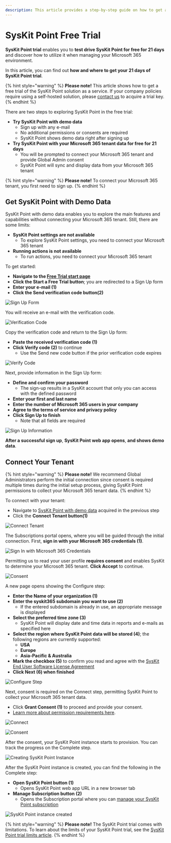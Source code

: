 ```yaml
---
description: This article provides a step-by-step guide on how to get a free 21-day trial of SysKit Point.
---
```


# SysKit Point Free Trial

**SysKit Point trial** enables you to **test drive SysKit Point for free for 21 days** and discover how to utilize it when managing your Microsoft 365 environment. 

In this article, you can find out **how and where to get your 21 days of SysKit Point trial**.

{% hint style="warning" %}
**Please note!**&#x20;
This article shows how to get a free trial of the SysKit Point solution as a service. If your company policies require using a self-hosted solution, please [contact us](https://www.syskit.com/company/contact-us) to acquire a trial key.
{% endhint %}

There are two steps to exploring SysKit Point in the free trial:
* **Try SysKit Point with demo data**
  * Sign up with any e-mail
  * No additional permissions or consents are required
  * SysKit Point shows demo data right after signing up 
* **Try SysKit Point with your Microsoft 365 tenant data for free for 21 days**
  * You will be prompted to connect your Microsoft 365 tenant and provide Global Admin consent
  * SysKit Point will sync and display data from your Microsoft 365 tenant

{% hint style="warning" %}
**Please note!**&#x20;
To connect your Microsoft 365 tenant, you first need to sign up. 
{% endhint %}

## Get SysKit Point with Demo Data

SysKit Point with demo data enables you to explore the main features and capabilities without connecting your Microsoft 365 tenant.
Still, there are some limits:
* **SysKit Point settings are not available**
  * To explore SysKit Point settings, you need to connect your Microsoft 365 tenant
* **Running actions is not available**
  * To run actions, you need to connect your Microsoft 365 tenant

To get started:
* **Navigate to the [Free Trial start page](https://www.syskit.com/products/point/free-trial/)**
* **Click the Start a Free Trial button**; you are redirected to a Sign Up form 
* **Enter your e-mail (1)**
* **Click the Send verification code button(2)**

![Sign Up Form](../.gitbook/assets/free-trial-sign-up.png)

You will receive an e-mail with the verification code.

![Verification Code](../.gitbook/assets/free-trial-verification-code.png)

Copy the verification code and return to the Sign Up form:
* **Paste the received verification code (1)**
* **Click Verify code (2)** to continue
  * Use the Send new code button if the prior verification code expires

![Verify Code](../.gitbook/assets/free-trial-verify-code.png)

Next, provide information in the Sign Up form:
* **Define and confirm your password**
  * The sign-up results in a SysKit account that only you can access with the defined password
* **Enter your first and last name**
* **Enter the number of Microsoft 365 users in your company**
* **Agree to the terms of service and privacy policy**
* **Click Sign Up to finish**
  * Note that all fields are required

![Sign Up Information](.gitbook\assets\free-trial-sign-up-information.png)

**After a successful sign up**, **SysKit Point web app opens**, **and shows demo data**.

## Connect Your Tenant

{% hint style="warning" %}
**Please note!**&#x20;
We recommend Global Administrators perform the initial connection since consent is required multiple times during the initial setup process, giving SysKit Point permissions to collect your Microsoft 365 tenant data.
{% endhint %}

To connect with your tenant:

* Navigate to [SysKit Point with demo data](https://demo.syskit.com/) acquired in the previous step
* Click the **Connect Tenant button(1)** 

![Connect Tenant](../.gitbook/assets/free-trial-connect-tenant.png)

The Subscriptions portal opens, where you will be guided through the initial connection.
First, **sign in with your Microsoft 365 credentials (1)**.

![Sign In with Microsoft 365 Credentials](../.gitbook/assets/free-trial-subscriptions-sign-in-ms-account.png)

Permitting us to read your user profile **requires consent** and enables SysKit to determine your Microsoft 365 tenant. **Click Accept** to continue. 

![Consent](../.gitbook/assets/free-trial-subscriptions-read-profile-consent.png)

A new page opens showing the Configure step:

* **Enter the Name of your organization (1)**
* **Enter the syskit365 subdomain you want to use (2)**
  * If the entered subdomain is already in use, an appropriate message is displayed
* **Select the preferred time zone (3)**
  * SysKit Point will display date and time data in reports and e-mails as specified here
* **Select the region where SysKit Point data will be stored (4)**; the following regions are currently supported:
  * **USA**
  * **Europe**
  * **Asia-Pacific & Australia**
* **Mark the checkbox (5)** to confirm you read and agree with the [SysKit End User Software License Agreement](https://www.syskit.com/wp-content/uploads/2022/10/EULA_SysKit-Point-2022.pdf)
* **Click Next (6) when finished**

![Configure Step](../.gitbook/assets/free-trial-subscriptions-configure-step.png)

Next, consent is required on the Connect step, permitting SysKit Point to collect your Microsoft 365 tenant data.
* Click **Grant Consent (1)** to proceed and provide your consent.
* [Learn more about permission requirements here](../requirements/permission-requirements.md).

 ![Connect](../.gitbook/assets/free-trial-subscriptions-connect-step.png)

 ![Consent](../.gitbook/assets/free-trial-subscriptions-consent.png)

After the consent, your SysKit Point instance starts to provision.
You can track the progress on the Complete step.

![Creating SysKit Point Instance](../.gitbook/assets/free-trial-subscriptions-complete-step.png)

After the SysKit Point instance is created, you can find the following in the Complete step:

* **Open SysKit Point button (1)**
  * Opens SysKit Point web app URL in a new browser tab
* **Manage Subscription button (2)**
  * Opens the Subscription portal where you can [manage your SysKit Point subscription](syskit-point-subscriptions.md)

![SysKit Point instance created](../.gitbook/assets/free-trial-subscriptions-complete-point-instance-created.png)

{% hint style="warning" %}
**Please note!**&#x20;
The SysKit Point trial comes with limitations. To learn about the limits of your SysKit Point trial, see the [SysKit Point trial limits article](free-trial-limits.md). 
{% endhint %}